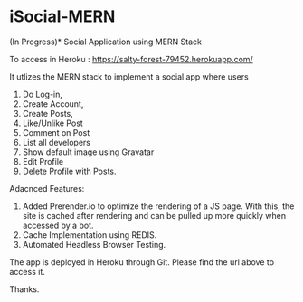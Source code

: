 # iSocial-MERN 
(In Progress)*
Social Application using MERN Stack

To access in Heroku : https://salty-forest-79452.herokuapp.com/

It utlizes the MERN stack to implement a social app where users 
1. Do Log-in,
2. Create Account,
3. Create Posts,
4. Like/Unlike Post
5. Comment on Post
6. List all developers
7. Show default image using Gravatar
8. Edit Profile
9. Delete Profile with Posts.

Adacnced Features:
1. Added Prerender.io to optimize the rendering of a JS page. With this, the site is cached after rendering and can be pulled up more quickly when accessed by a bot.
2. Cache Implementation using REDIS.
3. Automated Headless Browser Testing.

The app is deployed in Heroku through Git. Please find the url above to access it.

Thanks.
